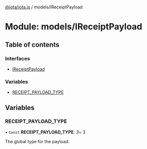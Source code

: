 [@iota/iota.js](../README.md) / models/IReceiptPayload

# Module: models/IReceiptPayload

## Table of contents

### Interfaces

- [IReceiptPayload](../interfaces/models/ireceiptpayload.ireceiptpayload.md)

### Variables

- [RECEIPT\_PAYLOAD\_TYPE](models_ireceiptpayload.md#receipt_payload_type)

## Variables

### RECEIPT\_PAYLOAD\_TYPE

• `Const` **RECEIPT\_PAYLOAD\_TYPE**: *3*= 3

The global type for the payload.
